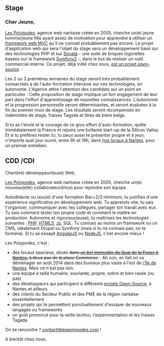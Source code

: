 ## Stage


### Cher Jeune,

[Les Polypodes](http://www.lespolypodes.com), agence web nantaise créée en 2005, cherche un(e) jeune homme/jeune fille ayant assez de motivation pour apprendre à utiliser un [framework web MVC](http://en.wikipedia.org/wiki/Web_application_framework) qu'il ne connait probablement pas encore. Le projet d'application web qui sera l'objet du stage sera un développement basé sur des technologies PHP et sur [Sonata](http://sonata-project.org) - une suite de briques logicielles basées sur le framework [Symfony2](http://symfony.com) -, dans le but de réaliser un outil commercial interne. Ce projet, déjà initié chez nous, [est un projet _open-source_](https://github.com/polypodes/ReferencesEngine).

Les 2 ou 3 premières semaines du stage seront très probablement consacrées à de l'auto-formation intensive sur ces technologies, en autonomie. L'Agence attire l'attention des candidats sur un point en particulier : Cette proposition de stage implique un fort engagement de leur part dans l'effort d'apprentissage de nouvelles connaissances. L'autonomie et la progression personnelle seront déterminantes, et seront évaluées à la fin du premier mois de stage. Les résultats seront récompensés en indemnités de stage, fraises Tagada et litres de bière belge.

Si tu as l'envie et le courage de ce gros effort d'auto-formation, quitte immédiatement la France et rejoins une brillante start-up de la Silicon Valley. Et si tu préfères rester ici, tu peux aussi te présenter propre et à jeun, n'importe quel jour ouvré, entre 9h et 19h, dans [nos locaux à Nantes](https://www.google.fr/maps/preview?ie=UTF-8&q=les+polypodes+nantes&fb=1&gl=fr&hq=les+polypodes+nantes&cid=10922586075830765803&ei=1KwyU9KgLcaShgeZioDIBA&sqi=2&ved=0CDsQrwswAA), pour un premier entretien.

## CDD /CDI

Cher(ère) développeur(euse) Web,

[Les Polypodes](http://www.lespolypodes.com), agence web nantaise créée en 2005, cherche un(e) nouveau(elle) collaborateur(trice) pour rejoindre son équipe.

Autodidacte ou issu(e) d'une formation Bac+2/3 minimum, tu justifies d'une expérience significative en développement web. Tu apprends vite, tu sais t'organiser, communiquer avec tes collègues, partager ton travail avec eux. Tu sais comment tester ton propre code et comment le mettre en production. Autonome et rigoureux(euse), tu maîtrises les technologies suivantes : [PHP](http://www.phptherightway.com), [HTML5](http://www.html5rocks.com), [Js](http://eloquentjavascript.net), SQL. Tu connais au moins un framework ou un CMS, idéalement Drupal ou Symfony (mais si tu ne connais pas, on te formera). Si tu as essayé [AngularJS](http://angularjs.org) ou [NodeJS](http://nodejs.org), c'est encore mieux !

Les Polypodes, c'est :
* des locaux spacieux, situés ~~dans [un bel immeuble du Quai de la Fosse à Nantes](http://goo.gl/maps/Y1J4a), à deux pas de la place Commerce~~ - Ah non, en fait on va déménager en août 2014 dans des bureaux plus vaste à l'est de [l'Île de Nantes](http://www.iledenantes.com/fr/). Mais ce n'est pas loin.
* une équipe à taille humaine, souriante, propre, sobre et bien rasée (ou pas)
* des développeurs qui participent à différents [projets Open-Source](https://github.com/polypodes), à Nantes et ailleurs
* des clients du Secteur Public et des PME de la région nantaise essentiellement
* des projets qui te permettent ponctuellement d'essayer de nouveaux langages ou frameworks
* un goût prononcé pour la veille techno, l'expérimentation et les fraises Tagada

On se rencontre ? contact@lespolypodes.com !

A bientôt chez nous.
